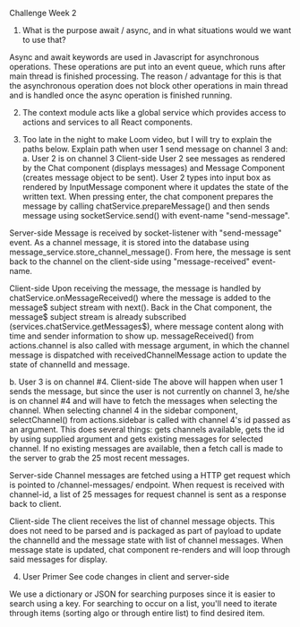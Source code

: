 Challenge Week 2
1. What is the purpose await / async, and in what situations would we want to use that?

Async and await keywords are used in Javascript for asynchronous operations. These operations are put into an event queue, which runs after main thread is finished processing. The reason / advantage for this is that the asynchronous operation does not block other operations in main thread and is handled once the async operation is finished running. 

2. The context module acts like a global service which provides access to actions and services to all React components. 

3. Too late in the night to make Loom video, but I will try to explain the paths below. Explain path when user 1 send message on channel 3 and: 
a. User 2 is on channel 3
Client-side
User 2 see messages as rendered by the Chat component (displays messages) and Message Component (creates message object to be sent). User 2 types into input box as rendered by InputMessage component where it updates the state of the written text. When pressing enter, the chat component prepares the message by calling chatService.prepareMessage() and then sends message using socketService.send() with event-name "send-message". 

Server-side
Message is received by socket-listener with "send-message" event. As a channel message, it is stored into the database using message_service.store_channel_message(). From here, the message is sent back to the channel on the client-side using "message-received" event-name. 

Client-side
Upon receiving the message, the message is handled by chatService.onMessageReceived() where the message is added to the message$ subject stream with next(). Back in the Chat component, the message$ subject stream is already subscribed (services.chatService.getMessages$), where message content along with time and sender information to show up. messageReceived() from actions.channel is also called with message argument, in which the channel message is dispatched with receivedChannelMessage action to update the state of channelId and message. 

b. User 3 is on channel #4.
Client-side
The above will happen when user 1 sends the message, but since the user is not currently on channel 3, he/she is on channel #4 and will have to fetch the messages when selecting the channel. When selecting channel 4 in the sidebar component, selectChannel() from actions.sidebar is called with channel 4's id passed as an argument. This does several things: gets channels available, gets the id by using supplied argument and gets existing messages for selected channel. If no existing messages are available, then a fetch call is made to the server to grab the 25 most recent messages. 

Server-side 
Channel messages are fetched using a HTTP get request which is pointed to /channel-messages/ endpoint. When request is received with channel-id, a list of 25 messages for request channel is sent as a response back to client.

Client-side
The client receives the list of channel message objects. This does not need to be parsed and is packaged as part of payload to update the channelId and the message state with list of channel messages. When message state is updated, chat component re-renders and will loop through said messages for display. 

4. User Primer 
See code changes in client and server-side

We use a dictionary or JSON for searching purposes since it is easier to search using a key. For searching to occur on a list, you'll need to iterate through items (sorting algo or through entire list) to find desired item. 




